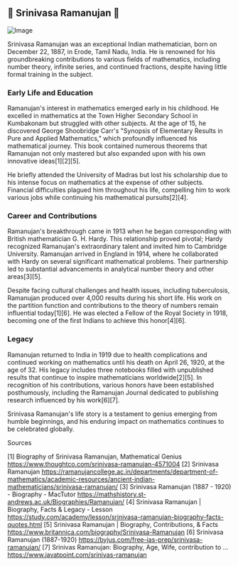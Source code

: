 
## 🌟 Srinivasa Ramanujan 🌟

![Image](https://github.com/user-attachments/assets/fac7c68d-fed7-432d-ace8-29d5f1aa2628)


Srinivasa Ramanujan was an exceptional Indian mathematician, born on December 22, 1887, in Erode, Tamil Nadu, India. He is renowned for his groundbreaking contributions to various fields of mathematics, including number theory, infinite series, and continued fractions, despite having little formal training in the subject.

### Early Life and Education
Ramanujan's interest in mathematics emerged early in his childhood. He excelled in mathematics at the Town Higher Secondary School in Kumbakonam but struggled with other subjects. At the age of 15, he discovered George Shoobridge Carr's "Synopsis of Elementary Results in Pure and Applied Mathematics," which profoundly influenced his mathematical journey. This book contained numerous theorems that Ramanujan not only mastered but also expanded upon with his own innovative ideas[1][2][5].

He briefly attended the University of Madras but lost his scholarship due to his intense focus on mathematics at the expense of other subjects. Financial difficulties plagued him throughout his life, compelling him to work various jobs while continuing his mathematical pursuits[2][4].

### Career and Contributions
Ramanujan's breakthrough came in 1913 when he began corresponding with British mathematician G. H. Hardy. This relationship proved pivotal; Hardy recognized Ramanujan's extraordinary talent and invited him to Cambridge University. Ramanujan arrived in England in 1914, where he collaborated with Hardy on several significant mathematical problems. Their partnership led to substantial advancements in analytical number theory and other areas[3][5].

Despite facing cultural challenges and health issues, including tuberculosis, Ramanujan produced over 4,000 results during his short life. His work on the partition function and contributions to the theory of numbers remain influential today[1][6]. He was elected a Fellow of the Royal Society in 1918, becoming one of the first Indians to achieve this honor[4][6].

### Legacy
Ramanujan returned to India in 1919 due to health complications and continued working on mathematics until his death on April 26, 1920, at the age of 32. His legacy includes three notebooks filled with unpublished results that continue to inspire mathematicians worldwide[2][5]. In recognition of his contributions, various honors have been established posthumously, including the Ramanujan Journal dedicated to publishing research influenced by his work[6][7].

Srinivasa Ramanujan's life story is a testament to genius emerging from humble beginnings, and his enduring impact on mathematics continues to be celebrated globally.

Sources

[1] Biography of Srinivasa Ramanujan, Mathematical Genius https://www.thoughtco.com/srinivasa-ramanujan-4571004
[2] Srinivasa Ramanujan https://ramanujancollege.ac.in/departments/department-of-mathematics/academic-resources/ancient-indian-mathematicians/srinivasa-ramanujan/
[3] Srinivasa Ramanujan (1887 - 1920) - Biography - MacTutor https://mathshistory.st-andrews.ac.uk/Biographies/Ramanujan/
[4] Srinivasa Ramanujan | Biography, Facts & Legacy - Lesson https://study.com/academy/lesson/srinivasa-ramanujan-biography-facts-quotes.html
[5] Srinivasa Ramanujan | Biography, Contributions, & Facts https://www.britannica.com/biography/Srinivasa-Ramanujan
[6] Srinivasa Ramanujan (1887-1920) https://byjus.com/free-ias-prep/srinivasa-ramanujan/
[7] Srinivas Ramanujan: Biography, Age, Wife, contribution to ... https://www.javatpoint.com/srinivas-ramanujan
